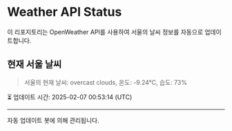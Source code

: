 
# Weather API Status

이 리포지토리는 OpenWeather API를 사용하여 서울의 날씨 정보를 자동으로 업데이트합니다.

## 현재 서울 날씨
> 서울의 현재 날씨: overcast clouds, 온도: -9.24°C, 습도: 73%

⏳ 업데이트 시간: 2025-02-07 00:53:14 (UTC)

---
자동 업데이트 봇에 의해 관리됩니다.
